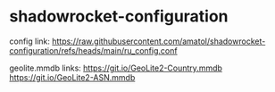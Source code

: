 # shadowrocket-configuration

config link:
https://raw.githubusercontent.com/amatol/shadowrocket-configuration/refs/heads/main/ru_config.conf

geolite.mmdb links:
https://git.io/GeoLite2-Country.mmdb
https://git.io/GeoLite2-ASN.mmdb